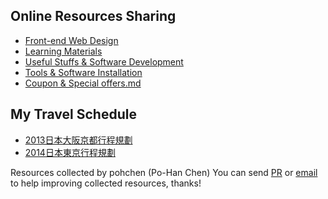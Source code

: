 
## Online Resources Sharing
* [Front-end Web Design](https://github.com/pohchen/Useful-resources/blob/master/Front-end%20Web%20Design.md)
* [Learning Materials](https://github.com/pohchen/Useful-resources/blob/master/Learning%20Materials.md)
* [Useful Stuffs & Software Development](https://github.com/pohchen/Useful-resources/blob/master/Useful%20Stuffs%20%26%20Software%20Development.md)
* [Tools & Software Installation](https://github.com/pohchen/Useful-resources/blob/master/Tools%20%26%20Software%20Installation.md)
* [Coupon & Special offers.md](https://github.com/pohchen/Useful-resources/blob/master/Coupon%20%26%20Special%20offers.md)

## My Travel Schedule
* [2013日本大阪京都行程規劃](https://github.com/pohchen/Useful-resources/blob/master/japan-osaka-travel.pdf)
* [2014日本東京行程規劃](https://github.com/pohchen/Useful-resources/blob/master/japan-tokyo-travel.pdf)


Resources collected by pohchen (Po-Han Chen)
You can send [PR](https://github.com/pohchen/Useful-resources/pulls) or [email](mailto:sihalon@gmail.com) to help improving collected resources, thanks!
